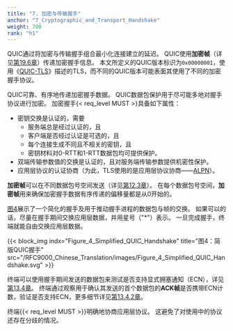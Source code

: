 ```yaml
---
title: "7. 加密与传输握手"
anchor: "7_Cryptographic_and_Transport_Handshake"
weight: 700
rank: "h1"
---
```


QUIC通过将加密与传输握手组合最小化连接建立的延迟。
QUIC使用**加密帧**（详见[第19.6章](#19.6_CRYPTO_Frames)）传递加密握手信息。
本文所定义的QUIC版本标识为`0x00000001`，使用《[QUIC-TLS](https://www.rfc-editor.org/info/rfc9001)》描述的TLS，而不同的QUIC版本可能表面其使用了不同的加密握手协议。

QUIC可靠、有序地传递加密握手数据。
QUIC数据包保护用于尽可能多地对握手协议进行加密。
加密握手{< req_level MUST >}具备如下属性：
- 密钥交换是认证的，需要
    - 服务端总是经过认证的，且
    - 客户端是否经过认证是可选的，且
    - 每个连接生成不同且不相关的密钥，且
    - 密钥材料对0-RTT和1-RTT数据包均可提供保护。
- 双端传输参数值的交换是认证的，且对服务端传输参数提供机密性保护。
- 应用层协议的认证协商（为此，TLS使用的是应用层协议协商——[ALPN](https://www.rfc-editor.org/info/rfc7301)）。

**加密帧**可以在不同数据包号空间发送（详见[第12.3章](#12.3_Packet_Numbers)）。
在每个数据包号空间，**加密帧**用来确保加密握手数据有序传递的偏移量都是从0开始的。

[图4](#Figure_4_Simplified_QUIC_Handshake)展示了一个简化的握手及用于推动握手进程的数据包与帧的交换。
如果可以的话，尽量在握手期间交换应用层数据，并用星号（"\*"）表示。
一旦完成握手，终端就能自由交换应用层数据。

{{< block_img
indx="Figure_4_Simplified_QUIC_Handshake"
title="图4：简版QUIC握手"
src="/RFC9000_Chinese_Translation/images/Figure_4_Simplified_QUIC_Handshake.svg" >}}

终端可以使用握手期间发送的数据包来测试是否支持显式拥塞通知（ECN），详见[第13.4章](#13.4_Explicit_Congestion_Notification)。
终端通过观察用于确认其发送的首个数据包的**ACK帧**是否携带ECN计数，验证是否支持ECN，更多细节详见[第13.4.2章](#13.4.2_ECN_Validation)。

终端{{< req_level MUST >}}明确地协商应用层协议。
这避免了对使用中的协议还存在分歧的情况。
